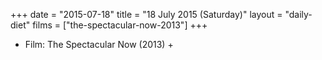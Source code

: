 +++
date = "2015-07-18"
title = "18 July 2015 (Saturday)"
layout = "daily-diet"
films = ["the-spectacular-now-2013"]
+++


* Film: The Spectacular Now (2013) +
